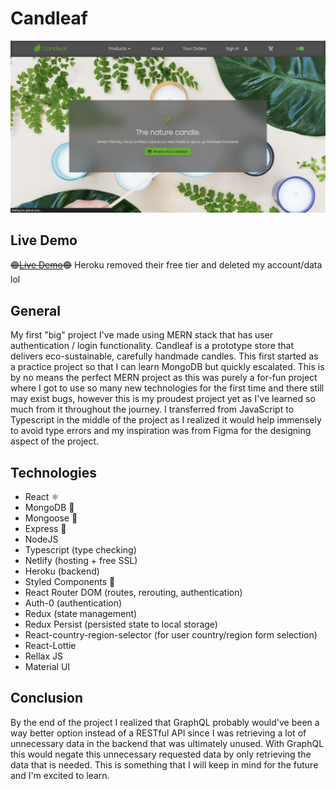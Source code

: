 # Candleaf

![Home page](https://raw.githubusercontent.com/jordanlaclair/Candleaf-MERN/main/client/src/assets/images/Screen%20Shot%202023-05-21%20at%201.17.42%20PM.png)

## Live Demo

~~🟢[Live Demo](https://candleafcandles.netlify.app)🟢~~ Heroku removed their free tier and deleted my account/data lol

## General

My first "big" project I've made using MERN stack that has user authentication / login functionality. Candleaf is a prototype store that delivers eco-sustainable, carefully handmade candles. This first started as a practice project so that I can learn MongoDB but quickly escalated. This is by no means the perfect MERN project as this was purely a for-fun project where I got to use so many new technologies for the first time and there still may exist bugs, however this is my proudest project yet as I've learned so much from it throughout the journey. I transferred from JavaScript to Typescript in the middle of the project as I realized it would help immensely to avoid type errors and my inspiration was from Figma for the designing aspect of the project.

## Technologies

- React ⚛️
- MongoDB 🍃
- Mongoose 🍃
- Express 🚄
- NodeJS
- Typescript (type checking)
- Netlify (hosting + free SSL)
- Heroku (backend)
- Styled Components 💅
- React Router DOM (routes, rerouting, authentication)
- Auth-0 (authentication)
- Redux (state management)
- Redux Persist (persisted state to local storage)
- React-country-region-selector (for user country/region form selection)
- React-Lottie
- Rellax JS
- Material UI

## Conclusion

By the end of the project I realized that GraphQL probably would've been a way better option instead of a RESTful API since I was retrieving a lot of unnecessary data in the backend that was ultimately unused. With GraphQL this would negate this unnecessary requested data by only retrieving the data that is needed. This is something that I will keep in mind for the future and I'm excited to learn.
